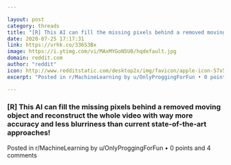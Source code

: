 ```yaml
---

layout: post
category: threads
title: "[R] This AI can fill the missing pixels behind a removed moving object and reconstruct the whole video with way more accuracy and less blurriness than current state-of-the-art approaches!"
date: 2020-07-25 17:17:31
link: https://vrhk.co/336S3Bx
image: https://i.ytimg.com/vi/MAxMYGoN5U0/hqdefault.jpg
domain: reddit.com
author: "reddit"
icon: http://www.redditstatic.com/desktop2x/img/favicon/apple-icon-57x57.png
excerpt: "Posted in r/MachineLearning by u/OnlyProggingForFun • 0 points and 4 comments"

---
```


### [R] This AI can fill the missing pixels behind a removed moving object and reconstruct the whole video with way more accuracy and less blurriness than current state-of-the-art approaches!

Posted in r/MachineLearning by u/OnlyProggingForFun • 0 points and 4 comments